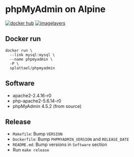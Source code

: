 # phpMyAdmin on Alpine

[![docker hub](https://img.shields.io/badge/docker-image-blue.svg?style=flat-square)](https://registry.hub.docker.com/u/splattael/phpmyadmin/)
[![imagelayers](https://badge.imagelayers.io/splattael/phpmyadmin:latest.svg)](https://imagelayers.io/?images=splattael/phpmyadmin:latest)

## Docker run

    docker run \
      --link mysql:mysql \
      --name phpmyadmin \
      -P \
      splattael/phpmyadmin

## Software

* apache2-2.4.16-r0
* php-apache2-5.6.14-r0
* phpMyAdmin 4.5.2 (from source)

## Release

* `Makefile`: Bump `VERSION`
* `Dockerfile`: Bump `PHPMYADMIN_VERSION` and `RELEASE_DATE`
* `README.md`: Bump versions in `Software` section
* Run `make release`
